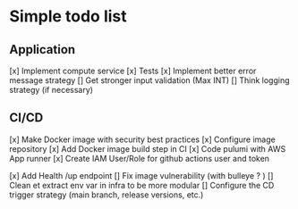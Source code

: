 # Simple todo list

## Application

[x] Implement compute service
[x] Tests
[x] Implement better error message strategy
[] Get stronger input validation (Max INT)
[] Think logging strategy (if necessary)

## CI/CD

[x] Make Docker image with security best practices
[x] Configure image repository
[x] Add Docker image build step in CI
[x] Code pulumi with AWS App runner
[x] Create IAM User/Role for github actions user and token

[x] Add Health /up endpoint
[] Fix image vulnerability (with bulleye ? )
[] Clean et extract env var in infra to be more modular
[] Configure the CD trigger strategy (main branch, release versions, etc.)

